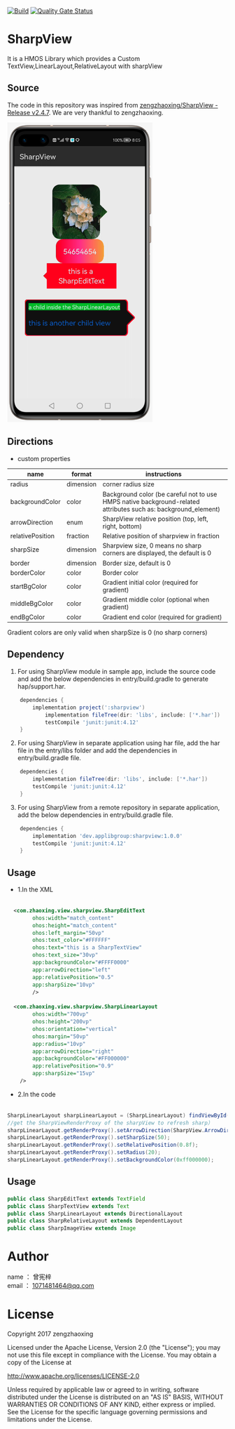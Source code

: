 [![Build](https://github.com/applibgroup/SharpView-Lib/actions/workflows/main.yml/badge.svg)](https://github.com/applibgroup/SharpView-Lib/actions/workflows/main.yml)
[![Quality Gate Status](https://sonarcloud.io/api/project_badges/measure?project=applibgroup_SharpView-Lib&metric=alert_status)](https://sonarcloud.io/dashboard?id=applibgroup_SharpView-Lib)

# SharpView

It is a HMOS Library which provides a Custom TextView,LinearLayout,RelativeLayout with sharpView

## Source
The code in this repository was inspired from [zengzhaoxing/SharpView - Release v2.4.7](https://github.com/zengzhaoxing/SharpView). 
We are very thankful to zengzhaoxing. 

![Screenshot](./images/Screenshot.png)



## Directions

* custom properties

name | format | instructions
-----|------|------
radius    | dimension | corner radius size
backgroundColor   | color | Background color (be careful not to use HMPS native background-related attributes such as: background_element)
arrowDirection    | enum | SharpView relative position (top, left, right, bottom)
relativePosition   | fraction | Relative position of sharpview in fraction
sharpSize    | dimension | Sharpview size, 0 means no sharp corners are displayed, the default is 0
border    | dimension | Border size, default is 0
borderColor    | color | Border color
startBgColor    | color | Gradient initial color (required for gradient)
middleBgColor    | color | Gradient middle color (optional when gradient)
endBgColor    | color | Gradient end color (required for gradient)
    
Gradient colors are only valid when sharpSize is 0 (no sharp corners)

## Dependency
1. For using SharpView module in sample app, include the source code and add the below dependencies in entry/build.gradle to generate hap/support.har.
```groovy
	dependencies {
		implementation project(':sharpview')
        	implementation fileTree(dir: 'libs', include: ['*.har'])
        	testCompile 'junit:junit:4.12'
	}
```
2. For using SharpView in separate application using har file, add the har file in the entry/libs folder and add the dependencies in entry/build.gradle file.
```groovy
	dependencies {
		implementation fileTree(dir: 'libs', include: ['*.har'])
		testCompile 'junit:junit:4.12'
	}

```
3. For using SharpView from a remote repository in separate application, add the below dependencies in entry/build.gradle file.
```groovy
	dependencies {
		implementation 'dev.applibgroup:sharpview:1.0.0'
		testCompile 'junit:junit:4.12'
	}

```

## Usage

* 1.In the XML
```xml

  <com.zhaoxing.view.sharpview.SharpEditText
        ohos:width="match_content"
        ohos:height="match_content"
        ohos:left_margin="50vp"
        ohos:text_color="#FFFFFF"
        ohos:text="this is a SharpTextView"
        ohos:text_size="30vp"
        app:backgroundColor="#FFFF0000"
        app:arrowDirection="left"
        app:relativePosition="0.5"
        app:sharpSize="10vp"
        />
   
  <com.zhaoxing.view.sharpview.SharpLinearLayout
        ohos:width="700vp"
        ohos:height="200vp"
        ohos:orientation="vertical"
        ohos:margin="50vp"
        app:radius="10vp"
        app:arrowDirection="right"
        app:backgroundColor="#FF000000"
        app:relativePosition="0.9"
        app:sharpSize="15vp"
	/>

```

* 2.In the code
```java

SharpLinearLayout sharpLinearLayout = (SharpLinearLayout) findViewById(ResourceTable.Id_sharp_ll);
//get the SharpViewRenderProxy of the sharpView to refresh sharp）
sharpLinearLayout.getRenderProxy().setArrowDirection(SharpView.ArrowDirection.BOTTOM);
sharpLinearLayout.getRenderProxy().setSharpSize(50);
sharpLinearLayout.getRenderProxy().setRelativePosition(0.8f);
sharpLinearLayout.getRenderProxy().setRadius(20);
sharpLinearLayout.getRenderProxy().setBackgroundColor(0xff000000);

```


## Usage

```java
public class SharpEditText extends TextField
public class SharpTextView extends Text 
public class SharpLinearLayout extends DirectionalLayout
public class SharpRelativeLayout extends DependentLayout 
public class SharpImageView extends Image 
```

# Author 
name ： 曾宪梓<br/>
email ： 1071481464@qq.com

# License

Copyright 2017 zengzhaoxing


Licensed under the Apache License, Version 2.0 (the "License");
you may not use this file except in compliance with the License.
You may obtain a copy of the License at

   http://www.apache.org/licenses/LICENSE-2.0

Unless required by applicable law or agreed to in writing, software
distributed under the License is distributed on an "AS IS" BASIS,
WITHOUT WARRANTIES OR CONDITIONS OF ANY KIND, either express or implied.
See the License for the specific language governing permissions and
limitations under the License.
